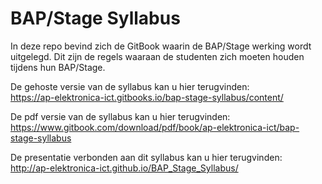 # BAP/Stage Syllabus
In deze repo bevind zich de GitBook waarin de BAP/Stage werking wordt
uitgelegd. Dit zijn de regels waaraan de studenten zich moeten houden tijdens
hun BAP/Stage.

De gehoste versie van de syllabus kan u hier terugvinden:  
https://ap-elektronica-ict.gitbooks.io/bap-stage-syllabus/content/

De pdf versie van de syllabus kan u hier terugvinden:  
https://www.gitbook.com/download/pdf/book/ap-elektronica-ict/bap-stage-syllabus

De presentatie verbonden aan dit syllabus kan u hier terugvinden:  
http://ap-elektronica-ict.github.io/BAP_Stage_Syllabus/

